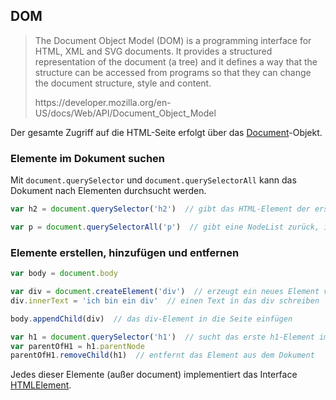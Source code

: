 DOM
---

<blockquote>
	<p>The Document Object Model (DOM) is a programming interface for HTML, XML and SVG documents. It provides a structured representation of the document (a tree) and it defines a way that the structure can be accessed from programs so that they can change the document structure, style and content.</p>
	<footer>https://developer.mozilla.org/en-US/docs/Web/API/Document_Object_Model</footer>
</blockquote>

Der gesamte Zugriff auf die HTML-Seite erfolgt über das [Document](https://developer.mozilla.org/en-US/docs/Web/API/Document)-Objekt.

### Elemente im Dokument suchen ###

Mit ```document.querySelector``` und ```document.querySelectorAll``` kann das Dokument nach Elementen durchsucht werden.

```javascript
var h2 = document.querySelector('h2')  // gibt das HTML-Element der ersten h2-Überschrift zurück

var p = document.querySelectorAll('p')  // gibt eine NodeList zurück, in der alle p-Elemente der Seite stehen
```

### Elemente erstellen, hinzufügen und entfernen ###

```javascript
var body = document.body

var div = document.createElement('div')  // erzeugt ein neues Element vom Typ div (ist noch nicht in der Seite)
div.innerText = 'ich bin ein div'  // einen Text in das div schreiben

body.appendChild(div)  // das div-Element in die Seite einfügen
```

```javascript
var h1 = document.querySelector('h1')  // sucht das erste h1-Element im Dokument
var parentOfH1 = h1.parentNode
parentOfH1.removeChild(h1)  // entfernt das Element aus dem Dokument
```

Jedes dieser Elemente (außer document) implementiert das Interface [HTMLElement](https://developer.mozilla.org/en-US/docs/Web/API/HTMLElement).
